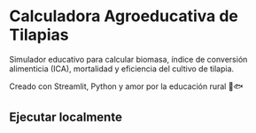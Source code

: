 # Calculadora Agroeducativa de Tilapias

Simulador educativo para calcular biomasa, índice de conversión alimenticia (ICA), mortalidad y eficiencia del cultivo de tilapia.

Creado con Streamlit, Python y amor por la educación rural 🌱🐟

## Ejecutar localmente
